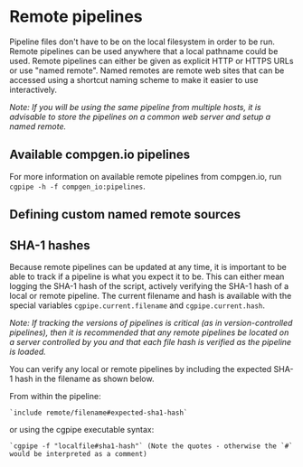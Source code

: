 
# Remote pipelines

Pipeline files don't have to be on the local filesystem in order to be run. Remote pipelines can be used anywhere that a local pathname could be used. Remote pipelines can either be given as explicit HTTP or HTTPS URLs or use "named remote". Named remotes are remote web sites that can be accessed using a shortcut naming scheme to make it easier to use interactively.

*Note: If you will be using the same pipeline from multiple hosts, it is advisable to store the pipelines on a common web server and setup a named remote.*

## Available compgen.io pipelines

For more information on available remote pipelines from compgen.io, run `cgpipe -h -f compgen_io:pipelines`.

## Defining custom named remote sources

## SHA-1 hashes

Because remote pipelines can be updated at any time, it is important to be able to track if a pipeline is what you expect it to be. This can either mean logging the SHA-1 hash of the script, actively verifying the SHA-1 hash of a local or remote pipeline. The current filename and hash is available with the special variables `cgpipe.current.filename` and `cgpipe.current.hash`.

*Note: If tracking the versions of pipelines is critical (as in version-controlled pipelines), then it is recommended that any remote pipelines be located on a server controlled by you and that each file hash is verified as the pipeline is loaded.*

You can verify any local or remote pipelines by including the expected SHA-1 hash in the filename as shown below.

From within the pipeline:

    `include remote/filename#expected-sha1-hash`

or using the cgpipe executable syntax:

    `cgpipe -f "localfile#sha1-hash"` (Note the quotes - otherwise the `#` would be interpreted as a comment)

